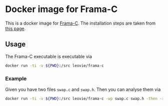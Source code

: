 # Docker image for Frama-C

This is a docker image for [Frama-C](https://frama-c.com). The installation steps are taken from [this page](https://frama-c.com/install-20.0-Calcium.html).

## Usage

The Frama-C executable is executable via
```bash
docker run -ti -v ${PWD}:/src leovie/frama-c
```

### Example
Given you have two files `swap.c` and `swap.h`. Then you can analyse them via
```bash
docker run -ti -v ${PWD}:/src leovie/frama-c -wp swap.c swap.h -then -report
```